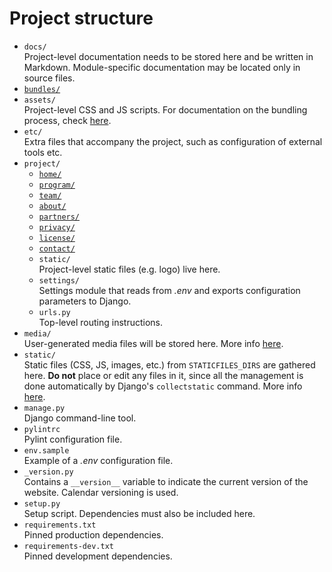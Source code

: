 # Project structure

* `docs/`  
  Project-level documentation needs to be stored here and be written in Markdown. Module-specific documentation may be located only in source files.
* [`bundles/`](webpack/structure.md)
* `assets/`  
  Project-level CSS and JS scripts. For documentation on the bundling process, check [here](webpack/index.md).
* `etc/`  
  Extra files that accompany the project, such as configuration of external tools etc.
* `project/`
    * [`home/`](home/index.md)
    * [`program/`](program/index.md)
    * [`team/`](team/index.md)
    * [`about/`](about/index.md)
    * [`partners/`](partners/index.md)
    * [`privacy/`](privacy/index.md)
    * [`license/`](license/index.md)
    * [`contact/`](contact/index.md)
    * `static/`  
      Project-level static files (e.g. logo) live here.
    * `settings/`  
      Settings module that reads from *.env* and exports configuration parameters to Django.
    * `urls.py`  
      Top-level routing instructions.
* `media/`  
  User-generated media files will be stored here. More info [here](static_management/index.md).
* `static/`  
  Static files (CSS, JS, images, etc.) from `STATICFILES_DIRS` are gathered here. **Do not** place or edit any files in it, since all the management is done automatically by Django's `collectstatic` command. More info [here](static_management/index.md).
* `manage.py`  
  Django command-line tool.
* `pylintrc`  
  Pylint configuration file.
* `env.sample`  
  Example of a *.env* configuration file.
* `_version.py`  
  Contains a `__version__` variable to indicate the current version of the website. Calendar versioning is used.
* `setup.py`  
  Setup script. Dependencies must also be included here.
* `requirements.txt`  
  Pinned production dependencies.
* `requirements-dev.txt`  
  Pinned development dependencies.
